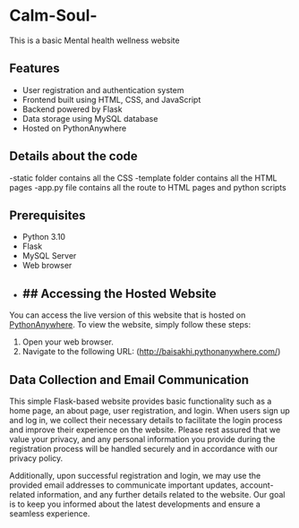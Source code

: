 # Calm-Soul-
This is a basic Mental health wellness website
## Features
- User registration and authentication system
- Frontend built using HTML, CSS, and JavaScript
- Backend powered by Flask
- Data storage using MySQL database
- Hosted on PythonAnywhere
## Details about the code
-static folder contains all the CSS 
-template folder contains all the HTML pages
-app.py file contains all the route to HTML pages and python scripts
## Prerequisites
- Python 3.10
- Flask
- MySQL Server
- Web browser
- ## ## Accessing the Hosted Website

You can access the live version of this website that is hosted on [PythonAnywhere](http://baisakhi.pythonanywhere.com/). To view the website, simply follow these steps:

1. Open your web browser.
2. Navigate to the following URL: (http://baisakhi.pythonanywhere.com/)

## Data Collection and Email Communication

This simple Flask-based website provides basic functionality such as a home page, an about page, user registration, and login. When users sign up and log in, we collect their necessary details to facilitate the login process and improve their experience on the website. Please rest assured that we value your privacy, and any personal information you provide during the registration process will be handled securely and in accordance with our privacy policy.

Additionally, upon successful registration and login, we may use the provided email addresses to communicate important updates, account-related information, and any further details related to the website. Our goal is to keep you informed about the latest developments and ensure a seamless experience.

